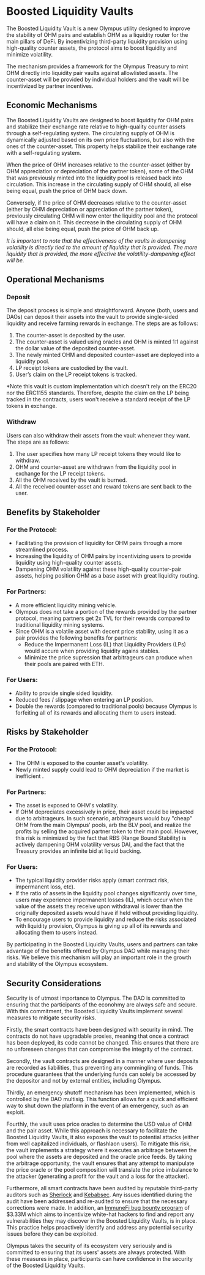 # Boosted Liquidity Vaults

The Boosted Liquidity Vault is a new Olympus utility designed to improve the stability of OHM pairs and establish OHM as a liquidity router for the main pillars of DeFi. By incentivizing third-party liquidity provision using high-quality counter assets, the protocol aims to boost liquidity and minimize volatility.

The mechanism provides a framework for the Olympus Treasury to mint OHM directly into liquidity pair vaults against allowlisted assets. The counter-asset will be provided by individual holders and the vault will be incentivized by partner incentives.

## Economic Mechanisms

The Boosted Liquidity Vaults are designed to boost liquidity for OHM pairs and stabilize their exchange rate relative to high-quality counter assets through a self-regulating system. The circulating supply of OHM is dynamically adjusted based on its own price fluctuations, but also with the ones of the counter-asset. This property helps stabilize their exchange rate with a self-regulating system.

When the price of OHM increases relative to the counter-asset (either by OHM appreciation or depreciation of the partner token), some of the OHM that was previously minted into the liquidity pool is released back into circulation. This increase in the circulating supply of OHM should, all else being equal, push the price of OHM back down.

Conversely, if the price of OHM decreases relative to the counter-asset (either by OHM depreciation or appreciation of the partner token), previously circulating OHM will now enter the liquidity pool and the protocol will have a claim on it. This decrease in the circulating supply of OHM should, all else being equal, push the price of OHM back up.

_It is important to note that the effectiveness of the vaults in dampening volatility is directly tied to the amount of liquidity that is provided. The more liquidity that is provided, the more effective the volatility-dampening effect will be._

## Operational Mechanisms

### Deposit
The deposit process is simple and straightforward. Anyone (both, users and DAOs) can deposit their assets into the vault to provide single-sided liquidity and receive farming rewards in exchange. The steps are as follows:

1. The counter-asset is deposited by the user.
2. The counter-asset is valued using oracles and OHM is minted 1:1 against the dollar value of the deposited counter-asset.
4. The newly minted OHM and deposited counter-asset are deployed into a liquidity pool.
5. LP receipt tokens are custodied by the vault.
6. User’s claim on the LP receipt tokens is tracked.

*Note this vault is custom implementation which doesn't rely on the ERC20 nor the ERC1155 standards. Therefore, despite the claim on the LP being tracked in the contracts, users won't receive a standard receipt of the LP tokens in exchange.

### Withdraw
Users can also withdraw their assets from the vault whenever they want. The steps are as follows:

1.  The user specifies how many LP receipt tokens they would like to withdraw.
2.  OHM and counter-asset are withdrawn from the liquidity pool in exchange for the LP receipt tokens.
3.  All the OHM received by the vault is burned.
4.  All the received counter-asset and reward tokens are sent back to the user.

## Benefits by Stakeholder

### For the Protocol:
- Facilitating the provision of liquidity for OHM pairs through a more streamlined process.
- Increasing the liquidity of OHM pairs by incentivizing users to provide liquidity using high-quality counter assets.
- Dampening OHM volatility against these high-quality counter-pair assets, helping position OHM as a base asset with great liquidity routing.

### For Partners:
- A more efficient liquidity mining vehicle.
- Olympus does not take a portion of the rewards provided by the partner protocol, meaning partners get 2x TVL for their rewards compared to traditional liquidity mining systems.
- Since OHM is a volatile asset with decent price stability, using it as a pair provides the following benefits for partners:
    - Reduce the Impermanent Loss (IL) that Liquidity Providers (LPs) would accure when providing liquidity agains stables.
    - Minimize the price supression that arbitrageurs can produce when their pools are paired with ETH.


### For Users:
- Ability to provide single sided liquidity.
- Reduced fees / slippage when entering an LP position.
- Double the rewards (compared to traditional pools) because Olympus is forfeiting all of its rewards and allocating them to users instead.

## Risks by Stakeholder

### For the Protocol:
-   The OHM is exposed to the counter asset's volatility.
-   Newly minted supply could lead to OHM depreciation if the market is inefficient .

### For Partners:
-   The asset is exposed to OHM's volatility.
-   If OHM depreciates excessively in price, their asset could be impacted due to arbitrageurs. In such scenario, arbitrageurs would buy "cheap" OHM from the main Olympus' pools, arb the BLV pool, and realize the profits by selling the acquired partner token to their main pool. However, this risk is minimized by the fact that RBS (Range Bound Stability) is actively dampening OHM volatility versus DAI, and the fact that the Treasury provides an infinite bid at liquid backing.

### For Users:
- The typical liquidity provider risks apply (smart contract risk, impermanent loss, etc).
- If the ratio of assets in the liquidity pool changes significantly over time, users may experience impermanent losses (IL), which occur when the value of the assets they receive upon withdrawal is lower than the originally deposited assets would have if held without providing liquidity.
- To encourage users to provide liquidity and reduce the risks associated with liquidity provision, Olympus is giving up all of its rewards and allocating them to users instead.

By participating in the Boosted Liquidity Vaults, users and partners can take advantage of the benefits offered by Olympus DAO while managing their risks. We believe this mechanism will play an important role in the growth and stability of the Olympus ecosystem.

## Security Considerations

Security is of utmost importance to Olympus. The DAO is committed to ensuring that the participants of the econohmy are always safe and secure. With this commitment, the Boosted Liquidity Vaults implement several measures to mitigate security risks.

Firstly, the smart contracts have been designed with security in mind. The contracts do not have upgradable proxies, meaning that once a contract has been deployed, its code cannot be changed. This ensures that there are no unforeseen changes that can compromise the integrity of the contract.

Secondly, the vault contracts are designed in a manner where user deposits are recorded as liabilities, thus preventing any commingling of funds. This procedure guarantees that the underlying funds can solely be accessed by the depositor and not by external entities, including Olympus.

Thirdly, an emergency shutoff mechanism has been implemented, which is controlled by the DAO multisig. This function allows for a quick and efficient way to shut down the platform in the event of an emergency, such as an exploit.

Fourthly, the vault uses price oracles to determine the USD value of OHM and the pair asset. While this approach is necessary to facilitate the Boosted Liquidity Vaults, it also exposes the vault to potential attacks (either from well capitalized individuals, or flashlaon users). To mitigate this risk, the vault implements a strategy where it executes an arbitrage between the pool where the assets are deposited and the oracle price feeds. By taking the arbitrage opportunity, the vault ensures that any attempt to manipulate the price oracle or the pool composition will translate the price imbalance to the attacker (generating a profit for the vault and a loss for the attacker).

Furthermore, all smart contracts have been audited by reputable third-party auditors such as [Sherlock](https://www.sherlock.xyz/) and [Kebabsec](https://hackmd.io/@12og4u7y8i/HJVAPMlno). Any issues identified during the audit have been addressed and re-audited to ensure that the necessary corrections were made. In addition, an [ImmuneFi bug bounty program](https://immunefi.com/bounty/olympus/) of $3.33M which aims to incentivize white-hat hackers to find and report any vulnerabilities they may discover in the Boosted Liquidity Vaults, is in place. This practice helps proactively identify and address any potential security issues before they can be exploited.

Olympus takes the security of its ecosystem very seriously and is committed to ensuring that its users' assets are always protected. With these measures in place, participants can have confidence in the security of the Boosted Liquidity Vaults. 
